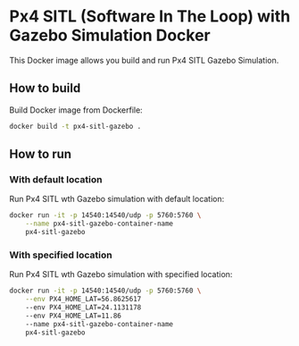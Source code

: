 # Px4 SITL (Software In The Loop) with Gazebo Simulation Docker

This Docker image allows you build and run Px4 SITL Gazebo Simulation.

## How to build

Build Docker image from Dockerfile:

```bash
docker build -t px4-sitl-gazebo .
```

## How to run

### With default location 

Run Px4 SITL wth Gazebo simulation with default location:

```bash
docker run -it -p 14540:14540/udp -p 5760:5760 \
    --name px4-sitl-gazebo-container-name 
    px4-sitl-gazebo
```

### With specified location

Run Px4 SITL wth Gazebo simulation with specified location:

```bash
docker run -it -p 14540:14540/udp -p 5760:5760 \
    --env PX4_HOME_LAT=56.8625617
    --env PX4_HOME_LAT=24.1131178
    --env PX4_HOME_LAT=11.86
    --name px4-sitl-gazebo-container-name 
    px4-sitl-gazebo
```
